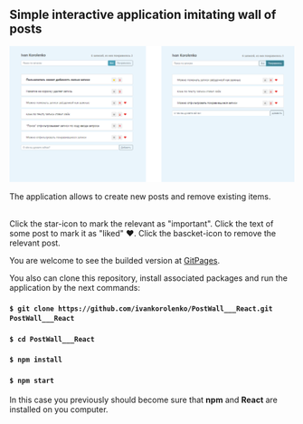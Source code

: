 ## Simple interactive application imitating wall of posts

<img src="./screenshot.png" />

<br />

The application allows to create new posts and remove existing items. <br /><br />

Click the star-icon to mark the relevant as "important".
Click the text of some post to mark it as "liked" &#x2764;&#xfe0f;.
Click the bascket-icon to remove the relevant post.

You are welcome to see the builded version at [GitPages](https://ivankorolenko.github.io/PostWall___React/).

You also can clone this repository, install associated packages and run the application by the next commands:

#### `$ git clone https://github.com/ivankorolenko/PostWall___React.git PostWall___React`
#### `$ cd PostWall___React`
#### `$ npm install`
#### `$ npm start`

In this case you previously should become sure that <b>npm</b> and <b>React</b> are installed on you computer.